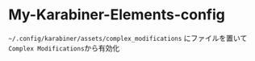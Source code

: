 # My-Karabiner-Elements-config

`~/.config/karabiner/assets/complex_modifications` にファイルを置いて`Complex Modifications`から有効化
